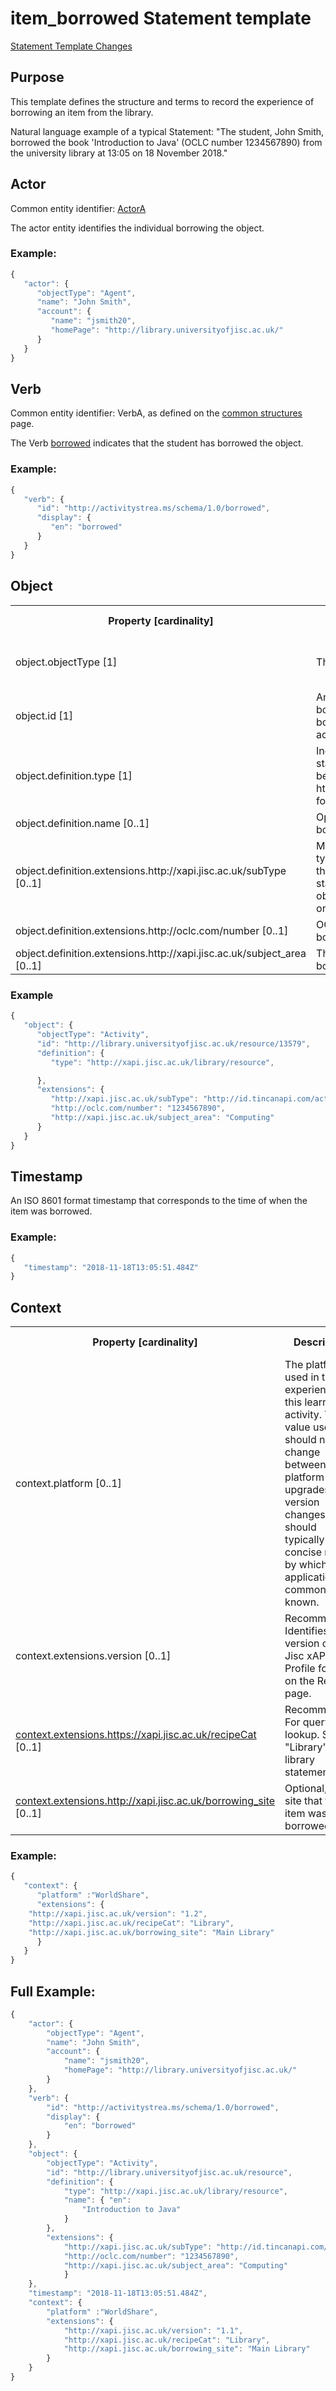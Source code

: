 # item_borrowed Statement template

[Statement Template Changes](/version_changes.md#borrowed)

## Purpose
This template defines the structure and terms to record the experience of borrowing an item from the library.

Natural language example of a typical Statement: "The student, John Smith, borrowed the book 'Introduction to Java' (OCLC number 1234567890) from the university library at 13:05 on 18 November 2018."

## Actor
Common entity identifier: [ActorA](/common_structures.md#actora) 

The actor entity identifies the individual borrowing the object.

### Example:

``` Javascript
{
   "actor": {
      "objectType": "Agent",
      "name": "John Smith",
      "account": {
         "name": "jsmith20",
         "homePage": "http://library.universityofjisc.ac.uk/" 
      }
   }
}
```

## Verb
Common entity identifier: VerbA, as defined on the [common structures](/common_structures.md#verba) page.

The Verb [borrowed](http://activitystrea.ms/schema/1.0/borrowed) indicates that the student has borrowed the object.

### Example:

``` javascript
{
   "verb": {
      "id": "http://activitystrea.ms/schema/1.0/borrowed",
      "display": {
         "en": "borrowed"
      }
   }
}
```

## Object

<table>
	<tr><th>Property [cardinality]</th><th>Description</th><th>Value information</</th></tr>
	<tr>
		<td>object.objectType [1]</td>
		<td>The value must be "Activity".</td>
		<td>String, value must be "Activity".</td>
	</tr>
	<tr>
		<td>object.id [1]</td>
		<td>An identifier for the thing being borrowed or resource being borrowed from. This must be unique across all object types.</td>
		<td>iri</td>
	</tr>
	<tr>
		<td>object.definition.type [1]</td>
		<td>Indicates the type of the object of the statement. It is required and should be http://xapi.jisc.ac.uk/library/resource" for item borrowed statements</a></td>
		<td>iri</td>
	</tr>
	<tr>
		<td>object.definition.name [0..1]</td>
		<td>Optional name of the thing being borrowed</td>
		<td>string</td>
	</tr>
	<tr>
		<td>object.definition.extensions.http://xapi.jisc.ac.uk/subType [0..1]</td>
		<td>May be used to indicate the sub-type of this activity, if applicable for the recipe being used to create the statement. This qualifies the object.objectType, and is described on the <a href="../../vocabulary.md#extensions">vocabulary page</a>.</td>
		<td>iri</td>
	</tr>
	<tr>
		<td>object.definition.extensions.http://oclc.com/number [0..1]</td>
		<td>OCLC Number of the thing being borrowed</td>
		<td>string</td>
	<tr>
	<tr>
		<td>object.definition.extensions.http://xapi.jisc.ac.uk/subject_area [0..1]</td>
		<td>The subject area of the thing being borrowed</td>
		<td>string</td>
	<tr>
</table>


### Example

``` javascript
{
   "object": {
      "objectType": "Activity",
      "id": "http://library.universityofjisc.ac.uk/resource/13579",
      "definition": {
         "type": "http://xapi.jisc.ac.uk/library/resource",

      },
      "extensions": {
         "http://xapi.jisc.ac.uk/subType": "http://id.tincanapi.com/activitytype/book",
         "http://oclc.com/number": "1234567890",
	     "http://xapi.jisc.ac.uk/subject_area": "Computing"
      }
   }
}
```

## Timestamp
An ISO 8601 format timestamp that corresponds to the time of when the item was borrowed.

### Example:

``` javascript
{
   "timestamp": "2018-11-18T13:05:51.484Z"
}
```

## Context

<table>
	<tr><th>Property [cardinality]</th><th>Description</th><th>Value information</</th></tr>
	<tr>
		<td>context.platform [0..1]</td>
		<td>The platform used in the experience of this learning activity. The value used should not change between platform upgrades and version changes, and should typically be a concise name by which the application is commonly known.</td>
		<td>string</td>
	</tr>
	<tr>
		<td>context.extensions.version [0..1]</td>
		<td>Recommended. Identifies the version of the Jisc xAPI Profile found on the ReadMe page.<br/></td>
		<td>decimal</td>
	</tr>
	<tr>
		<td><a href="vocabulary.md#recipe-category">context.extensions.https://xapi.jisc.ac.uk/recipeCat</a> [0..1]</td>
		<td>Recommended. For querying lookup. Set to "Library" in library statements.<br/></td>
		<td>"Library"</td>
	</tr>
	<tr>
		<td><a href="vocabulary.md#borrowing-site">context.extensions.http://xapi.jisc.ac.uk/borrowing_site</a> [0..1]</td>
		<td>Optional, the site that the item was borrowed from. <br/></td>
		<td>string</td>
	</tr>
</table>

### Example:

``` javascript
{
   "context": {
      "platform" :"WorldShare",
      "extensions": {
	"http://xapi.jisc.ac.uk/version": "1.2",
	"http://xapi.jisc.ac.uk/recipeCat": "Library",
	"http://xapi.jisc.ac.uk/borrowing_site": "Main Library"	
      }
   }
}
```

## Full Example:
``` javascript
{
	"actor": {
		"objectType": "Agent",
		"name": "John Smith",
		"account": {
			"name": "jsmith20",
			"homePage": "http://library.universityofjisc.ac.uk/" 
		}
	},
	"verb": {
		"id": "http://activitystrea.ms/schema/1.0/borrowed",
		"display": {
			"en": "borrowed"
		}
	},
	"object": {
		"objectType": "Activity",
		"id": "http://library.universityofjisc.ac.uk/resource",
		"definition": {
			"type": "http://xapi.jisc.ac.uk/library/resource",
			"name": { "en": 
				"Introduction to Java"
			}
		},
		"extensions": {
			"http://xapi.jisc.ac.uk/subType": "http://id.tincanapi.com/activitytype/book",
			"http://oclc.com/number": "1234567890",
			"http://xapi.jisc.ac.uk/subject_area": "Computing"
      		}
	},
	"timestamp": "2018-11-18T13:05:51.484Z",
	"context": {
		"platform" :"WorldShare",
		"extensions": {
			"http://xapi.jisc.ac.uk/version": "1.1",
			"http://xapi.jisc.ac.uk/recipeCat": "Library",
			"http://xapi.jisc.ac.uk/borrowing_site": "Main Library"	
		}
	}
}
```
